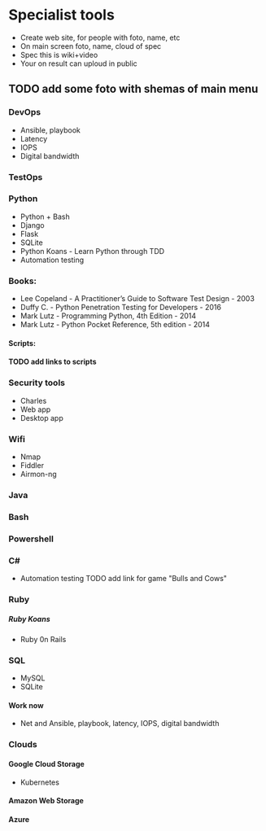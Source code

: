 # Specialist tools
* Create web site, for people with foto, name, etc
* On main screen foto, name, cloud of spec
* Spec this is wiki+video
* Your on result can uploud in public


## TODO add some foto with shemas of main menu
### DevOps
* Ansible, playbook
* Latency
* IOPS
* Digital bandwidth
### TestOps
### Python
* Python + Bash
* Django
* Flask
* SQLite
* Python Koans - Learn Python through TDD
* Automation testing
### Books:
* Lee Copeland - A Practitioner’s Guide to Software Test Design - 2003
* Duffy C. - Python Penetration Testing for Developers - 2016
* Mark Lutz - Programming Python, 4th Edition - 2014
* Mark Lutz - Python Pocket Reference, 5th edition - 2014
#### Scripts:
#### TODO add links to scripts
### Security tools
* Charles
* Web app
* Desktop app
### Wifi
* Nmap
* Fiddler
* Airmon-ng
### Java
### Bash
### Powershell
### C#
* Automation testing
TODO add link for game "Bulls and Cows"
### Ruby
##### Ruby Koans
* Ruby 0n Rails
### SQL
* MySQL
* SQLite
#### Work now
* Net and Ansible, playbook, latency, IOPS, digital bandwidth
### Clouds
#### Google Cloud Storage
* Kubernetes
#### Amazon Web Storage
#### Azure
